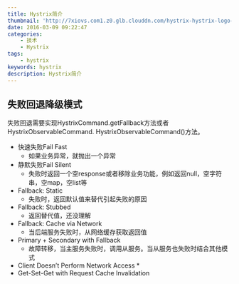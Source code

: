```yaml
---
title: Hystrix简介
thumbnail: 'http://7xiovs.com1.z0.glb.clouddn.com/hystrix-hystrix-logo-tagline-640.png'
date: 2016-03-09 09:22:47
categories:
	- 技术
	- Hystrix
tags:
	- hystrix
keywords: hystrix
description: Hystrix简介
---
```


## 失败回退降级模式
失败回退需要实现HystrixCommand.getFallback方法或者HystrixObservableCommand. HystrixObservableCommand()方法。

* 快速失败Fail Fast
	* 如果业务异常，就抛出一个异常
* 静默失败Fail Silent
	* 失败时返回一个空response或者移除业务功能，例如返回null，空字符串，空map，空list等
* Fallback: Static
	* 失败时，返回默认值来替代引起失败的原因
* Fallback: Stubbed
	* 返回替代值，还没理解
* Fallback: Cache via Network
	* 当后端服务失败时，从网络缓存获取返回值
* Primary + Secondary with Fallback
	* 故障转移，当主服务失败时，调用从服务。当从服务也失败时结合其他模式
* Client Doesn’t Perform Network Access
	* 
* Get-Set-Get with Request Cache Invalidation